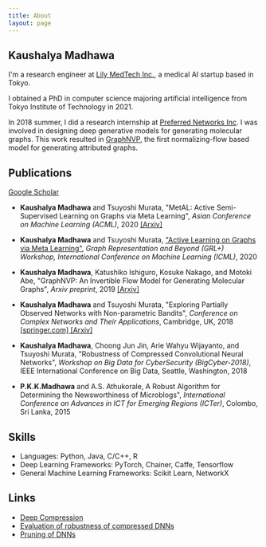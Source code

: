 ```yaml
---
title: About
layout: page
---
```

## Kaushalya Madhawa
<!-- ![Profile Image]({{ site.url }}/{{ site.picture }}) -->

I'm a research engineer at [Lily MedTech Inc.](https://www.lilymedtech.com/company/), a medical AI startup based in Tokyo.

I obtained a PhD in computer science majoring artificial intelligence from Tokyo Institute of Technology in 2021.

<!-- Additionally, I work as a research assistant for <a href="https://www.jst.go.jp/kisoken/crest/en/project/1111094/1111094_07.html">"CREST Deep"</a> project, funded by Japan Science and Technology Agency (JST). Motivation of this project is to compress Deep Neural Networks (DNNs) without compromising the accuracy. -->

In 2018 summer, I did a research internship at <a href="https://www.preferred-networks.jp/en/">Preferred Networks Inc</a>. I was involved in designing deep generative models for generating molecular graphs. This work resulted in [GraphNVP](https://preferredresearch.jp/2019/07/16/graphnvp), the first normalizing-flow based model for generating attributed graphs.


<!-- <div class="header">
	<img src="../assets/images/gscholar.png" alt="google scholar" class="img-logo" height="30" width="30">
	<h2>Publications</h2>
</div> -->

## Publications
<p><a href="https://scholar.google.com/citations?user=5ZSfU5wAAAAJ&hl=en">Google Scholar</a></p>

* **Kaushalya Madhawa** and Tsuyoshi Murata, "MetAL: Active Semi-Supervised Learning on Graphs via Meta Learning", _Asian Conference on Machine Learning (ACML)_, 2020 [[Arxiv]](https://arxiv.org/abs/2007.11230)

* **Kaushalya Madhawa** and Tsuyoshi Murata, ["Active Learning on Graphs via Meta Learning"](https://grlplus.github.io/papers/96.pdf), _Graph Representation and Beyond (GRL+) Workshop, International Conference on Machine Learning (ICML)_, 2020

* **Kaushalya Madhawa**, Katushiko Ishiguro, Kosuke Nakago, and Motoki Abe, "GraphNVP: An Invertible Flow Model for Generating Molecular Graphs", _Arxiv preprint_, 2019 [[Arxiv]](https://arxiv.org/abs/1905.11600)

* **Kaushalya Madhawa** and Tsuyoshi Murata, "Exploring Partially Observed Networks with Non-parametric Bandits", _Conference on Complex Networks and Their Applications_, Cambridge, UK, 2018
	<a href="https://link.springer.com/chapter/10.1007/978-3-030-05414-4_13#citeas"> [springer.com] </a> <a href="https://arxiv.org/abs/1804.07059"> [Arxiv]</a>

* **Kaushalya Madhawa**, Choong Jun Jin, Arie Wahyu Wijayanto, and Tsuyoshi Murata, "Robustness of Compressed Convolutional Neural Networks", _Workshop on Big Data for CyberSecurity (BigCyber-2018)_, IEEE International Conference on Big Data, Seattle, Washington, 2018

* **P.K.K.Madhawa** and A.S. Athukorale, A Robust Algorithm for Determining the Newsworthiness of Microblogs", _International Conference on Advances in ICT for Emerging Regions (ICTer)_, Colombo, Sri Lanka, 2015

## Skills

* Languages: Python, Java, C/C++, R
* Deep Learning Frameworks: PyTorch, Chainer, Caffe, Tensorflow
* General Machine Learning Frameworks: Scikit Learn, NetworkX

## Links
<ul>
	<li><a href="https://net-titech.github.io/articles/2017-02/deep-compression">Deep Compression</a></li>
	<li><a href="https://github.com/Kaushalya/cleverhans">Evaluation of robustness of compressed DNNs</a></li>
	<li><a href="https://github.com/Kaushalya/caffe">Pruning of DNNs</a></li>
</ul>
